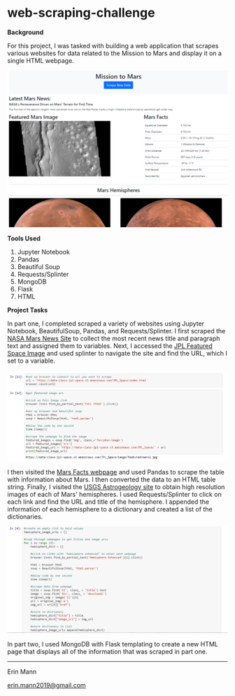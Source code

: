 # web-scraping-challenge

**Background**

For this project, I was tasked with building a web application that scrapes various websites for data related to the Mission to Mars and display it on a single HTML webpage.

![](https://github.com/erinmann12/web-scraping-challenge/blob/main/mission_to_mars/images/top_page.PNG)

**Tools Used**

1. Jupyter Notebook
2. Pandas
3. Beautiful Soup
4. Requests/Splinter
5. MongoDB 
6. Flask
7. HTML

**Project Tasks**

In part one, I completed scraped a variety of websites using Jupyter Notebook, BeautifulSoup, Pandas, and Requests/Splinter. I first scraped the [NASA Mars News Site](https://mars.nasa.gov/news/) to collect the most recent news title and paragraph text and assigned them to variables. Next, I accessed the [JPL Featured Space Image](https://data-class-jpl-space.s3.amazonaws.com/JPL_Space/index.html) and used splinter to navigate the site and find the URL, which I set to a variable. 

![](https://github.com/erinmann12/web-scraping-challenge/blob/main/mission_to_mars/images/beautifulsoup.PNG)

I then visited the [Mars Facts webpage](https://space-facts.com/mars/) and used Pandas to scrape the table with information about Mars. I then converted the data to an HTML table string. Finally, I visited the [USGS Astrogeology site](https://astrogeology.usgs.gov/search/results?q=hemisphere+enhanced&k1=target&v1=Mars) to obtain high resolution images of each of Mars' hemispheres. I used Requests/Splinter to click on each link and find the URL and title of the hemisphere. I appended the information of each hemisphere to a dictionary and created a list of the dictionaries.

![](https://github.com/erinmann12/web-scraping-challenge/blob/main/mission_to_mars/images/dictionary.PNG)

In part two, I used MongoDB with Flask templating to create a new HTML page that displays all of the information that was scraped in part one.

-------------------------------------------------------------------------------------------------------------------------------------------------

Erin Mann

erin.mann2019@gmail.com

